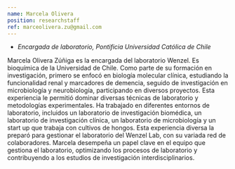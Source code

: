 ```yaml
---
name: Marcela Olivera
position: researchstaff
ref: marceolivera.zu@gmail.com
---
```


- _Encargada de laboratorio, Pontificia Universidad Católica de Chile_<br>

Marcela Olivera Zúñiga es la encargada del laboratorio Wenzel. Es bioquímica de la Universidad de Chile. Como parte de su formación en investigación, primero se enfocó en biología molecular clínica, estudiando la funcionalidad renal y marcadores de demencia, seguido de investigación en microbiología y neurobiología, participando en diversos proyectos. Esta experiencia le permitió dominar diversas técnicas de laboratorio y metodologías experimentales. Ha trabajado en diferentes entornos de laboratorio, incluidos un laboratorio de investigación biomédica, un laboratorio de investigación clínica, un laboratorio de microbiología y un start up que trabaja con cultivos de hongos. Esta experiencia diversa la preparó para gestionar el laboratorio del Wenzel Lab, con su variada red de colaboradores. Marcela desempeña un papel clave en el equipo que gestiona el laboratorio, optimizando los procesos de laboratorio y contribuyendo a los estudios de investigación interdisciplinarios.
